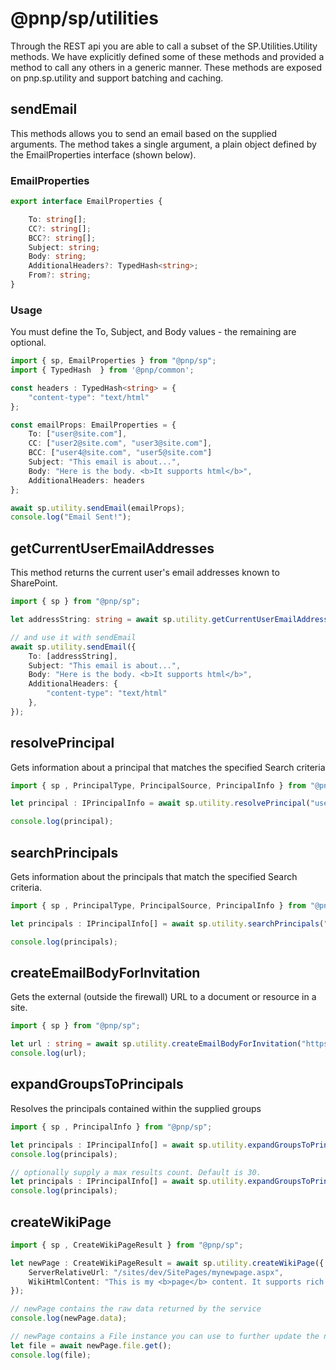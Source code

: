 # @pnp/sp/utilities

Through the REST api you are able to call a subset of the SP.Utilities.Utility methods. We have explicitly defined some of these methods and provided a method to call any others in a generic manner. These methods are exposed on pnp.sp.utility and support batching and caching.

## sendEmail

This methods allows you to send an email based on the supplied arguments. The method takes a single argument, a plain object defined by the EmailProperties interface (shown below).

### EmailProperties

```TypeScript
export interface EmailProperties {

    To: string[];
    CC?: string[];
    BCC?: string[];
    Subject: string;
    Body: string;
    AdditionalHeaders?: TypedHash<string>;
    From?: string;
}
```

### Usage

You must define the To, Subject, and Body values - the remaining are optional.

```TypeScript
import { sp, EmailProperties } from "@pnp/sp";
import { TypedHash  } from '@pnp/common';

const headers : TypedHash<string> = {
    "content-type": "text/html"
};

const emailProps: EmailProperties = {
    To: ["user@site.com"],
    CC: ["user2@site.com", "user3@site.com"],
    BCC: ["user4@site.com", "user5@site.com"]
    Subject: "This email is about...",
    Body: "Here is the body. <b>It supports html</b>",
    AdditionalHeaders: headers
};

await sp.utility.sendEmail(emailProps);
console.log("Email Sent!");
```

## getCurrentUserEmailAddresses

This method returns the current user's email addresses known to SharePoint.

```TypeScript
import { sp } from "@pnp/sp";

let addressString: string = await sp.utility.getCurrentUserEmailAddresses();

// and use it with sendEmail
await sp.utility.sendEmail({
    To: [addressString],
    Subject: "This email is about...",
    Body: "Here is the body. <b>It supports html</b>",
    AdditionalHeaders: {
        "content-type": "text/html"
    },
});
```

## resolvePrincipal

Gets information about a principal that matches the specified Search criteria

```TypeScript
import { sp , PrincipalType, PrincipalSource, PrincipalInfo } from "@pnp/sp";

let principal : IPrincipalInfo = await sp.utility.resolvePrincipal("user@site.com", PrincipalType.User, PrincipalSource.All, true, false, true);

console.log(principal);
```

## searchPrincipals

Gets information about the principals that match the specified Search criteria.

```TypeScript
import { sp , PrincipalType, PrincipalSource, PrincipalInfo } from "@pnp/sp";

let principals : IPrincipalInfo[] = await sp.utility.searchPrincipals("john", PrincipalType.User, PrincipalSource.All,"", 10);

console.log(principals);
```

## createEmailBodyForInvitation

Gets the external (outside the firewall) URL to a document or resource in a site.

```TypeScript
import { sp } from "@pnp/sp";

let url : string = await sp.utility.createEmailBodyForInvitation("https://contoso.sharepoint.com/sites/dev/SitePages/DevHome.aspx");
console.log(url);
```

## expandGroupsToPrincipals

Resolves the principals contained within the supplied groups

```TypeScript
import { sp , PrincipalInfo } from "@pnp/sp";

let principals : IPrincipalInfo[] = await sp.utility.expandGroupsToPrincipals(["Dev Owners", "Dev Members"]);
console.log(principals);

// optionally supply a max results count. Default is 30.
let principals : IPrincipalInfo[] = await sp.utility.expandGroupsToPrincipals(["Dev Owners", "Dev Members"], 10);
console.log(principals);
```

## createWikiPage

```TypeScript
import { sp , CreateWikiPageResult } from "@pnp/sp";

let newPage : CreateWikiPageResult = await sp.utility.createWikiPage({
    ServerRelativeUrl: "/sites/dev/SitePages/mynewpage.aspx",
    WikiHtmlContent: "This is my <b>page</b> content. It supports rich html.",
});

// newPage contains the raw data returned by the service
console.log(newPage.data);

// newPage contains a File instance you can use to further update the new page
let file = await newPage.file.get();
console.log(file);
```